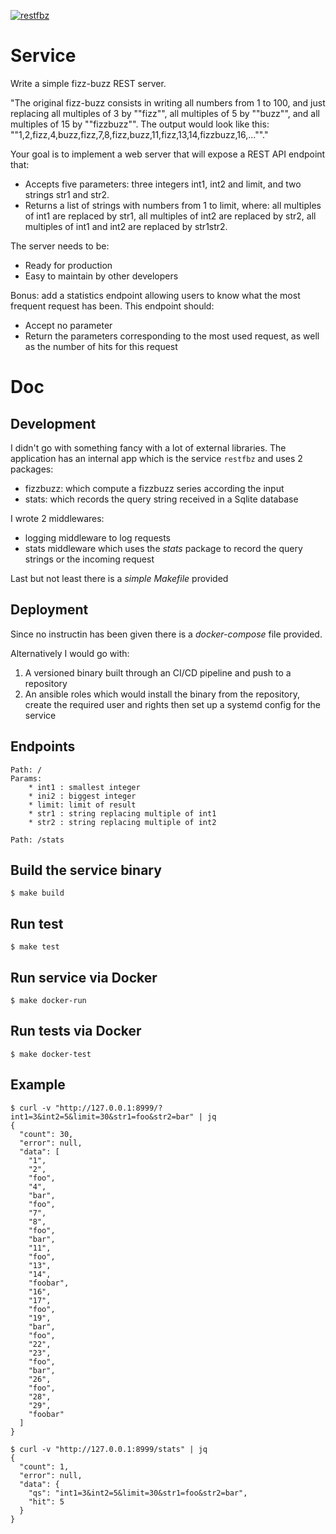 [![restfbz](https://github.com/josuebrunel/restfbz/actions/workflows/tuma.yml/badge.svg)](https://github.com/josuebrunel/restfbz/actions/workflows/tuma.yml)

# Service

Write a simple fizz-buzz REST server.

"The original fizz-buzz consists in writing all numbers from 1 to 100, and just replacing all multiples of 3 by ""fizz"", all multiples of 5 by ""buzz"", and all multiples of 15 by ""fizzbuzz"".
The output would look like this: ""1,2,fizz,4,buzz,fizz,7,8,fizz,buzz,11,fizz,13,14,fizzbuzz,16,...""."

Your goal is to implement a web server that will expose a REST API endpoint that:
- Accepts five parameters: three integers int1, int2 and limit, and two strings str1 and str2.
- Returns a list of strings with numbers from 1 to limit, where: all multiples of int1 are replaced by str1, all multiples of int2 are replaced by str2, all multiples of int1 and int2 are replaced by str1str2.

The server needs to be:
- Ready for production
- Easy to maintain by other developers

Bonus: add a statistics endpoint allowing users to know what the most frequent request has been. This endpoint should:
- Accept no parameter
- Return the parameters corresponding to the most used request, as well as the number of hits for this request


# Doc

## Development

I didn't go with something fancy with a lot of external libraries.
The application has an internal app which is the service `restfbz` and uses 2 packages:
* fizzbuzz: which compute a fizzbuzz series according the input
* stats: which records the query string received in a Sqlite database

I wrote 2 middlewares:
* logging middleware to log requests
* stats middleware which uses the *stats* package to record the query strings or the incoming request

Last but not least there is a *simple Makefile* provided

## Deployment

Since no instructin has been given there is a  *docker-compose* file provided.

Alternatively I would go with:
1. A versioned binary built through an CI/CD pipeline and push to a repository
2. An ansible roles which would install the binary from the repository, create the required user and rights then set up a systemd config for the service

## Endpoints

```
Path: /
Params:
    * int1 : smallest integer
    * ini2 : biggest integer
    * limit: limit of result
    * str1 : string replacing multiple of int1
    * str2 : string replacing multiple of int2
```

```
Path: /stats
```

## Build the service binary

```shell
$ make build
```

## Run test

```shell
$ make test
```

## Run service via Docker

```shell
$ make docker-run
```

## Run tests via Docker

```shell
$ make docker-test
```

## Example

```shell
$ curl -v "http://127.0.0.1:8999/?int1=3&int2=5&limit=30&str1=foo&str2=bar" | jq
{
  "count": 30,
  "error": null,
  "data": [
    "1",
    "2",
    "foo",
    "4",
    "bar",
    "foo",
    "7",
    "8",
    "foo",
    "bar",
    "11",
    "foo",
    "13",
    "14",
    "foobar",
    "16",
    "17",
    "foo",
    "19",
    "bar",
    "foo",
    "22",
    "23",
    "foo",
    "bar",
    "26",
    "foo",
    "28",
    "29",
    "foobar"
  ]
}
```

```shell
$ curl -v "http://127.0.0.1:8999/stats" | jq
{
  "count": 1,
  "error": null,
  "data": {
    "qs": "int1=3&int2=5&limit=30&str1=foo&str2=bar",
    "hit": 5
  }
}
```
